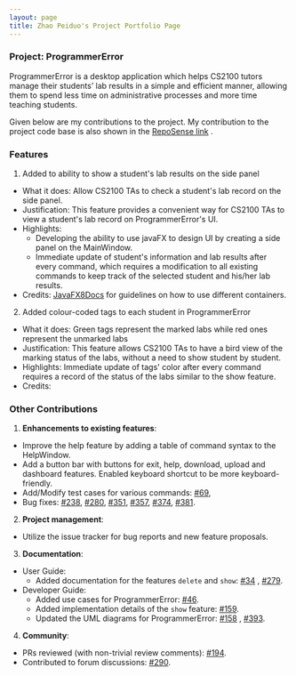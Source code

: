 ```yaml
---
layout: page 
title: Zhao Peiduo's Project Portfolio Page
---
```


### Project: ProgrammerError

ProgrammerError is a desktop application which helps CS2100 tutors manage their students’ lab results in a simple and
efficient manner, allowing them to spend less time on administrative processes and more time teaching students.

Given below are my contributions to the project. My contribution to the project code base is also shown in the
[RepoSense link](https://nus-cs2103-ay2122s1.github.io/tp-dashboard/?search=&sort=groupTitle&sortWithin=title&timeframe=commit&mergegroup=&groupSelect=groupByRepos&breakdown=true&checkedFileTypes=docs~functional-code~test-code~other&since=2021-09-17)
.

### Features

1. Added to ability to show a student's lab results on the side panel

* What it does: Allow CS2100 TAs to check a student's lab record on the side panel.
* Justification: This feature provides a convenient way for CS2100 TAs to view a student's lab record on
  ProgrammerError's UI.
* Highlights:
    * Developing the ability to use javaFX to design UI by creating a side panel on the MainWindow.
    * Immediate update of student's information and lab results after every command, which requires a modification to
      all existing commands to keep track of the selected student and his/her lab results.
* Credits: [JavaFX8Docs](https://docs.oracle.com/javase/8/javafx/api/toc.htm) for guidelines on how to use different
  containers.

2. Added colour-coded tags to each student in ProgrammerError

* What it does: Green tags represent the marked labs while red ones represent the unmarked labs
* Justification: This feature allows CS2100 TAs to have a bird view of the marking status of the labs, without a need to
  show student by student.
* Highlights: Immediate update of tags' color after every command requires a record of the status of the labs similar to
  the show feature.
* Credits:

### Other Contributions

1. **Enhancements to existing features**:

* Improve the help feature by adding a table of command syntax to the HelpWindow.
* Add a button bar with buttons for exit, help, download, upload and dashboard features. Enabled keyboard shortcut to be
  more keyboard-friendly.
* Add/Modify test cases for various commands: [\#69](https://github.com/AY2122S1-CS2103-F09-3/tp/pull/69),
* Bug fixes: [\#238](https://github.com/AY2122S1-CS2103-F09-3/tp/pull/238),
  [\#280](https://github.com/AY2122S1-CS2103-F09-3/tp/pull/280),
  [\#351](https://github.com/AY2122S1-CS2103-F09-3/tp/pull/351),
  [\#357](https://github.com/AY2122S1-CS2103-F09-3/tp/pull/357),
  [\#374](https://github.com/AY2122S1-CS2103-F09-3/tp/pull/374),
  [\#381](https://github.com/AY2122S1-CS2103-F09-3/tp/pull/381).

2. **Project management**:

* Utilize the issue tracker for bug reports and new feature proposals.

3. **Documentation**:

* User Guide:
    * Added documentation for the features `delete`
      and `show`: [\#34](https://github.com/AY2122S1-CS2103-F09-3/tp/pull/34)
      , [\#279](https://github.com/AY2122S1-CS2103-F09-3/tp/pull/279).
* Developer Guide:
    * Added use cases for ProgrammerError: [\#46](https://github.com/AY2122S1-CS2103-F09-3/tp/pull/46/files).
    * Added implementation details of the `show` feature: [\#159](https://github.com/AY2122S1-CS2103-F09-3/tp/pull/159).
    * Updated the UML diagrams for ProgrammerError: [\#158](https://github.com/AY2122S1-CS2103-F09-3/tp/pull/159)
      , [\#393](https://github.com/AY2122S1-CS2103-F09-3/tp/pull/393).

4. **Community**:

* PRs reviewed (with non-trivial review comments): [\#194](https://github.com/AY2122S1-CS2103-F09-3/tp/pull/194).
* Contributed to forum discussions: [\#290](https://github.com/nus-cs2103-AY2122S1/forum/issues/290).
  
